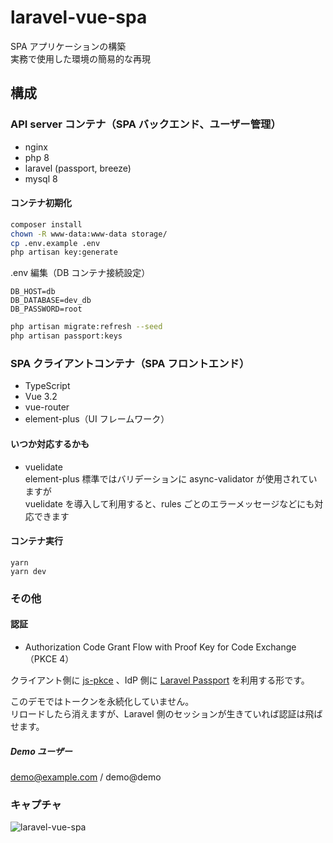 # laravel-vue-spa

SPA アプリケーションの構築  
実務で使用した環境の簡易的な再現

## 構成

### API server コンテナ（SPA バックエンド、ユーザー管理）

- nginx
- php 8
- laravel (passport, breeze)
- mysql 8

#### コンテナ初期化

```bash
composer install
chown -R www-data:www-data storage/
cp .env.example .env
php artisan key:generate
```

.env 編集（DB コンテナ接続設定）

```
DB_HOST=db
DB_DATABASE=dev_db
DB_PASSWORD=root
```

```bash
php artisan migrate:refresh --seed
php artisan passport:keys
```

### SPA クライアントコンテナ（SPA フロントエンド）

- TypeScript
- Vue 3.2
- vue-router
- element-plus（UI フレームワーク）

#### いつか対応するかも

- vuelidate  
  element-plus 標準ではバリデーションに async-validator が使用されていますが  
  vuelidate を導入して利用すると、rules ごとのエラーメッセージなどにも対応できます

#### コンテナ実行

```
yarn
yarn dev
```

### その他

#### 認証

- Authorization Code Grant Flow with Proof Key for Code Exchange（PKCE 4）

クライアント側に [js-pkce](https://www.npmjs.com/package/js-pkce) 、IdP 側に [Laravel Passport](https://readouble.com/laravel/8.x/ja/passport.html) を利用する形です。

このデモではトークンを永続化していません。  
リロードしたら消えますが、Laravel 側のセッションが生きていれば認証は飛ばせます。

##### Demo ユーザー

demo@example.com / demo@demo

### キャプチャ

![laravel-vue-spa](https://user-images.githubusercontent.com/71608387/151015973-efa55ac8-72d8-481c-ad88-2e1aa5e9f32f.gif)
